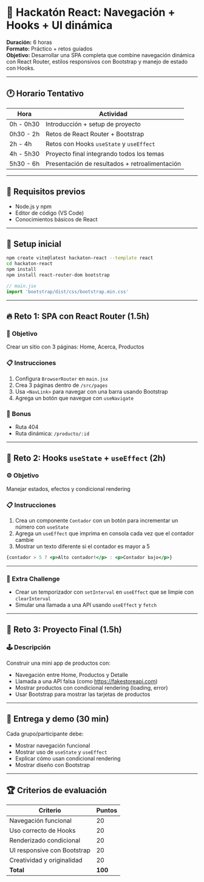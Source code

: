 # 🚀 Hackatón React: Navegación + Hooks + UI dinámica

**Duración:** 6 horas  
**Formato:** Práctico + retos guiados  
**Objetivo:** Desarrollar una SPA completa que combine navegación dinámica con React Router, estilos responsivos con Bootstrap y manejo de estado con Hooks.

---

## 🕐 Horario Tentativo

| Hora      | Actividad                                                    |
|-----------|--------------------------------------------------------------|
| 0h - 0h30 | Introducción + setup de proyecto                             |
| 0h30 - 2h | Retos de React Router + Bootstrap                            |
| 2h - 4h   | Retos con Hooks `useState` y `useEffect`                     |
| 4h - 5h30 | Proyecto final integrando todos los temas                    |
| 5h30 - 6h | Presentación de resultados + retroalimentación               |

---

## 🧰 Requisitos previos

- Node.js y npm
- Editor de código (VS Code)
- Conocimientos básicos de React

---

## 🔧 Setup inicial

```bash
npm create vite@latest hackaton-react --template react
cd hackaton-react
npm install
npm install react-router-dom bootstrap
```

```js
// main.jsx
import 'bootstrap/dist/css/bootstrap.min.css'
```

---

## 🔥 Reto 1: SPA con React Router (1.5h)

### 🎯 Objetivo
Crear un sitio con 3 páginas: Home, Acerca, Productos

### 📋 Instrucciones

1. Configura `BrowserRouter` en `main.jsx`
2. Crea 3 páginas dentro de `/src/pages`
3. Usa `<NavLink>` para navegar con una barra usando Bootstrap
4. Agrega un botón que navegue con `useNavigate`

### 🧪 Bonus

- Ruta 404
- Ruta dinámica: `/producto/:id`

---

## 🎯 Reto 2: Hooks `useState` + `useEffect` (2h)

### ⚙️ Objetivo
Manejar estados, efectos y condicional rendering

### 📋 Instrucciones

1. Crea un componente `Contador` con un botón para incrementar un número con `useState`
2. Agrega un `useEffect` que imprima en consola cada vez que el contador cambie
3. Mostrar un texto diferente si el contador es mayor a 5

```jsx
{contador > 5 ? <p>Alto contador!</p> : <p>Contador bajo</p>}
```

---

### 🧪 Extra Challenge

- Crear un temporizador con `setInterval` en `useEffect` que se limpie con `clearInterval`
- Simular una llamada a una API usando `useEffect` y `fetch`

---

## 🧱 Reto 3: Proyecto Final (1.5h)

### 🕹️ Descripción
Construir una mini app de productos con:

- Navegación entre Home, Productos y Detalle
- Llamada a una API falsa (como https://fakestoreapi.com)
- Mostrar productos con condicional rendering (loading, error)
- Usar Bootstrap para mostrar las tarjetas de productos

---

## 📢 Entrega y demo (30 min)

Cada grupo/participante debe:

- Mostrar navegación funcional
- Mostrar uso de `useState` y `useEffect`
- Explicar cómo usan condicional rendering
- Mostrar diseño con Bootstrap

---

## 🏆 Criterios de evaluación

| Criterio                        | Puntos |
|-------------------------------|--------|
| Navegación funcional           | 20     |
| Uso correcto de Hooks         | 20     |
| Renderizado condicional       | 20     |
| UI responsive con Bootstrap   | 20     |
| Creatividad y originalidad    | 20     |
| **Total**                      | **100**|
